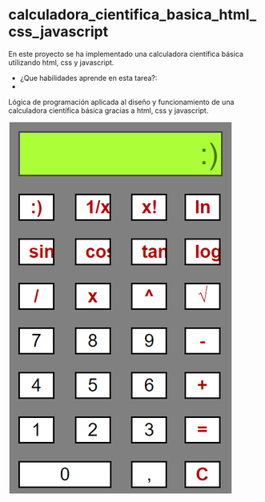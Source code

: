# calculadora_cientifica_basica_html_css_javascript
En este proyecto se ha implementado una calculadora científica básica utilizando html, css y javascript.

- ¿Que habilidades aprende en esta tarea?:
-

  Lógica de programación aplicada al diseño y funcionamiento de una calculadora científica básica gracias a html, css y javascript.

![imagen_del_proyecto](https://raw.githubusercontent.com/felipeescallon/calculadora_cientifica_basica_html_css_javascript/main/assets/imagen_del_proyecto.png)
